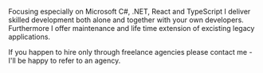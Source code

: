 Focusing especially on Microsoft C#, .NET, React and TypeScript
I deliver skilled development both alone and together with
your own developers.
Furthermore I offer maintenance and life time extension
of excisting legacy applications.

If you happen to hire only through freelance agencies please
contact me - I'll be happy to refer to an agency.
